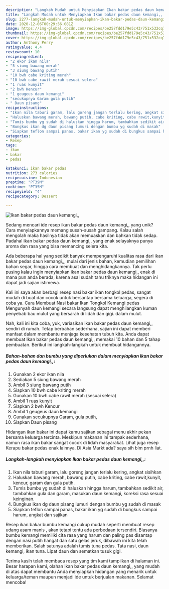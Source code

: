 ```yaml
---
description: "Langkah Mudah untuk Menyiapkan Ikan bakar pedas daun kemangi,, Anti Gagal"
title: "Langkah Mudah untuk Menyiapkan Ikan bakar pedas daun kemangi,, Anti Gagal"
slug: 2277-langkah-mudah-untuk-menyiapkan-ikan-bakar-pedas-daun-kemangi-anti-gagal
date: 2020-12-06T00:29:56.081Z
image: https://img-global.cpcdn.com/recipes/be257fdd179e5c43/751x532cq70/ikan-bakar-pedas-daun-kemangi-foto-resep-utama.jpg
thumbnail: https://img-global.cpcdn.com/recipes/be257fdd179e5c43/751x532cq70/ikan-bakar-pedas-daun-kemangi-foto-resep-utama.jpg
cover: https://img-global.cpcdn.com/recipes/be257fdd179e5c43/751x532cq70/ikan-bakar-pedas-daun-kemangi-foto-resep-utama.jpg
author: Anthony Perry
ratingvalue: 4.4
reviewcount: 10
recipeingredient:
- "2 ekor ikan nila"
- "5 siung bawang merah"
- "3 siung bawang putih"
- "10 bwh cabe kriting merah"
- "10 bwh cabe rawit merah sesuai selera"
- "1 ruas kunyit"
- "2 bwh Kencur"
- "1 geugeus daun kemangi"
- "secukupnya Garam gula putih"
- " Daun pisang"
recipeinstructions:
- "Ikan nila taburi garam, lalu goreng jangan terlalu kering, angkat sisihkan"
- "Haluskan bawang merah, bawang putih, cabe kriting, cabe rawit,kunyit, kencur, garam dan gula putih."
- "Tumis bumbu yg sudah di haluskan hingga harum, tambahkan sedikit air, tambahkan gula dan garam, masukan daun kemangi, koreksi rasa sesuai keinginan."
- "Bungkus ikan dg daun pisang lumuri dengan bumbu yg sudah di masak"
- "Siapkan teflon sampai panas, bakar ikan yg sudah di bungkus sampai harum, angkat dan sajikan"
categories:
- Resep
tags:
- ikan
- bakar
- pedas

katakunci: ikan bakar pedas 
nutrition: 273 calories
recipecuisine: Indonesian
preptime: "PT39M"
cooktime: "PT35M"
recipeyield: "4"
recipecategory: Dessert

---
```



![Ikan bakar pedas daun kemangi,,](https://img-global.cpcdn.com/recipes/be257fdd179e5c43/751x532cq70/ikan-bakar-pedas-daun-kemangi-foto-resep-utama.jpg)

Sedang mencari ide resep ikan bakar pedas daun kemangi,, yang unik? Cara menyiapkannya memang susah-susah gampang. Kalau salah mengolah maka hasilnya tidak akan memuaskan dan bahkan tidak sedap. Padahal ikan bakar pedas daun kemangi,, yang enak selayaknya punya aroma dan rasa yang bisa memancing selera kita.

Ada beberapa hal yang sedikit banyak mempengaruhi kualitas rasa dari ikan bakar pedas daun kemangi,,, mulai dari jenis bahan, kemudian pemilihan bahan segar, hingga cara membuat dan menghidangkannya. Tak perlu pusing kalau ingin menyiapkan ikan bakar pedas daun kemangi,, enak di mana pun anda berada, karena asal sudah tahu triknya maka hidangan ini dapat jadi sajian istimewa.

Kali ini saya akan berbagi resep nasi bakar ikan tongkol pedas, sangat mudah di buat dan cocok untuk bersantap bersama keluarga, segera di coba ya. Cara Membuat Nasi bakar Ikan Tongkol Kemangi pedas Mengunyah daun kemangi secara langsung dapat menghilangkan kuman penyebab bau mulut yang bersarah di lidah dan gigi. dalam mulut.


Nah, kali ini kita coba, yuk, variasikan ikan bakar pedas daun kemangi,, sendiri di rumah. Tetap berbahan sederhana, sajian ini dapat memberi manfaat dalam membantu menjaga kesehatan tubuh kita. Anda dapat membuat Ikan bakar pedas daun kemangi,, memakai 10 bahan dan 5 tahap pembuatan. Berikut ini langkah-langkah untuk membuat hidangannya.

<!--inarticleads1-->

##### Bahan-bahan dan bumbu yang diperlukan dalam menyiapkan Ikan bakar pedas daun kemangi,,:

1. Gunakan 2 ekor ikan nila
1. Sediakan 5 siung bawang merah
1. Ambil 3 siung bawang putih
1. Siapkan 10 bwh cabe kriting merah
1. Gunakan 10 bwh cabe rawit merah (sesuai selera)
1. Ambil 1 ruas kunyit
1. Siapkan 2 bwh Kencur
1. Ambil 1 geugeus daun kemangi
1. Gunakan secukupnya Garam, gula putih,
1. Siapkan  Daun pisang


Hidangan ikan bakar ini dapat kamu sajikan sebagai menu akhir pekan bersama keluarga tercinta. Meskipun makanan ini tampak sederhana, namun rasa ikan bakar sangat cocok di lidah masyarakat. Lihat juga resep Kerapu bakar pedas enak lainnya. Di Asia Markt ada? saya sih blm prnh liat. 

<!--inarticleads2-->

##### Langkah-langkah menyiapkan Ikan bakar pedas daun kemangi,,:

1. Ikan nila taburi garam, lalu goreng jangan terlalu kering, angkat sisihkan
1. Haluskan bawang merah, bawang putih, cabe kriting, cabe rawit,kunyit, kencur, garam dan gula putih.
1. Tumis bumbu yg sudah di haluskan hingga harum, tambahkan sedikit air, tambahkan gula dan garam, masukan daun kemangi, koreksi rasa sesuai keinginan.
1. Bungkus ikan dg daun pisang lumuri dengan bumbu yg sudah di masak
1. Siapkan teflon sampai panas, bakar ikan yg sudah di bungkus sampai harum, angkat dan sajikan


Resep ikan bakar bumbu kemangi cukup mudah seperti membuat resep udang asam manis , akan tetapi tentu ada perbedaan tersendiri. Biasanya bumbu kemangi memiliki cita rasa yang harum dan paling pas disantap dengan nasi putih hangat dan satu gelas jeruk, dibawah ini kita telah memberikan. Salah satunya adalah tumis tuna pedas. Tata nasi, daun kemangi, ikan tuna. Lipat daun dan sematkan tusuk gigi. 

Terima kasih telah membaca resep yang tim kami tampilkan di halaman ini. Besar harapan kami, olahan Ikan bakar pedas daun kemangi,, yang mudah di atas dapat membantu Anda menyiapkan hidangan yang menarik untuk keluarga/teman maupun menjadi ide untuk berjualan makanan. Selamat mencoba!
